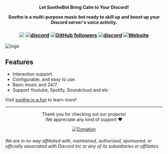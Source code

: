 <div align="center">
  <strong>
      <p>Let SootheBot Bring Calm to Your Discord!</p>
    <p>Soothe is a multi-purpose music bot ready to skill up and boost up your Discord server's voice activity.</p>
  </strong>
<h3 align="center">

![](https://visitor-badge.laobi.icu/badge?page_id=lrmn7.lrmn7&)
[![discord](https://img.shields.io/badge/Invite_Bot-5865F2.svg?&style=flat-square&logo=discord&logoColor=white&link=https://discord.com/oauth2/authorize?response_type=code&client_id=1135657945653313566&scope=guilds.join%20bot%20applications.commands&permissions=826818161680&redirect_uri=https%3A%2F%2Fsoothe.is-a.fun%2Fthanks)](https://discord.com/oauth2/authorize?response_type=code&client_id=1135657945653313566&scope=guilds.join%20bot%20applications.commands&permissions=826818161680&redirect_uri=https%3A%2F%2Fsoothe.is-a.fun%2Fthanks)
[![GitHub followers](https://img.shields.io/github/followers/soothe-bot?label=Follow&style=social)](https://github.com/soothe-bot)
[![discord](https://img.shields.io/badge/Join_Discord-5865F2.svg?&style=flat-square&logo=discord&logoColor=white&link=https://discord.gg/WFfjrQxnfH)](https://discord.gg/WFfjrQxnfH)
[![Website](https://img.shields.io/badge/Website-Visit%20Now-blue?style=flat&logo=About.me&logoColor=white)](https://soothe.is-a.fun)

</h3>
</div>

![logo](/assets/soothebot.gif)

## Features
- Interaction support.
- Configurable, and easy to use.
- Basic music and 24/7.
- Support Youtube, Spotify, Soundcloud and etc

Visit [soothe.is-a.fun](https://soothe.is-a.fun/) to learn more!

----

<p align="center">Thank you for checking out our projects!<br>We appreciate any kind of support ❤️</p>
<p align="center">
  <a href="https://www.buymeacoffee.com/LRMN">
    <img alt="Donation" src="https://www.buymeacoffee.com/assets/img/custom_images/orange_img.png">
  </a>
</p>

###### We are in no way affiliated with, maintained, authorized, sponsored, or officially associated with Discord Inc or any of its subsidiaries or affiliates.
<!-- Heavily inspired by https://github.com/crunchy-lab !-->